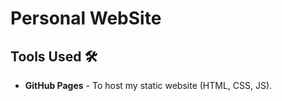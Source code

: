 # Personal WebSite

## Tools Used 🛠️

- <b>GitHub Pages</b> - To host my static website (HTML, CSS, JS).
